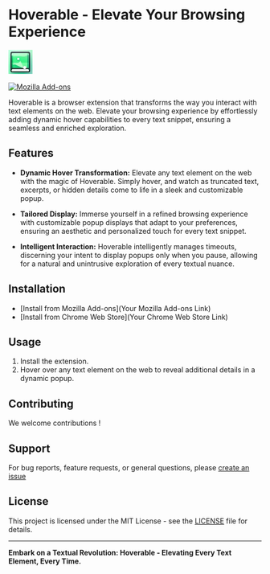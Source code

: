 
# Hoverable - Elevate Your Browsing Experience

![Hoverable Icon](/assets/Icon.jpeg) <!-- Replace with the link to your extension icon -->

[![Mozilla Add-ons](https://img.shields.io/amo/v/hoverable)](https://addons.mozilla.org/firefox/addon/hoverable/) <!-- Replace with your actual add-on ID and link -->

Hoverable is a browser extension that transforms the way you interact with text elements on the web. Elevate your browsing experience by effortlessly adding dynamic hover capabilities to every text snippet, ensuring a seamless and enriched exploration.

## Features

- **Dynamic Hover Transformation:** Elevate any text element on the web with the magic of Hoverable. Simply hover, and watch as truncated text, excerpts, or hidden details come to life in a sleek and customizable popup.

- **Tailored Display:** Immerse yourself in a refined browsing experience with customizable popup displays that adapt to your preferences, ensuring an aesthetic and personalized touch for every text snippet.

- **Intelligent Interaction:** Hoverable intelligently manages timeouts, discerning your intent to display popups only when you pause, allowing for a natural and unintrusive exploration of every textual nuance.

## Installation

- [Install from Mozilla Add-ons](Your Mozilla Add-ons Link) <!-- Replace with the actual link to your extension on Mozilla Add-ons -->
- [Install from Chrome Web Store](Your Chrome Web Store Link) <!-- Replace with the actual link to your extension on Chrome Web Store -->

## Usage

1. Install the extension.
2. Hover over any text element on the web to reveal additional details in a dynamic popup.

## Contributing

We welcome contributions !

## Support

For bug reports, feature requests, or general questions, please [create an issue](https://github.com/mohamed-arradi/hoverable/issues) <!-- Replace with the actual link to your GitHub issues -->

## License

This project is licensed under the MIT License - see the [LICENSE](https://github.com/mohamed-arradi/hoverable/blob/main/LICENSE) file for details.

---

**Embark on a Textual Revolution: Hoverable - Elevating Every Text Element, Every Time.**
